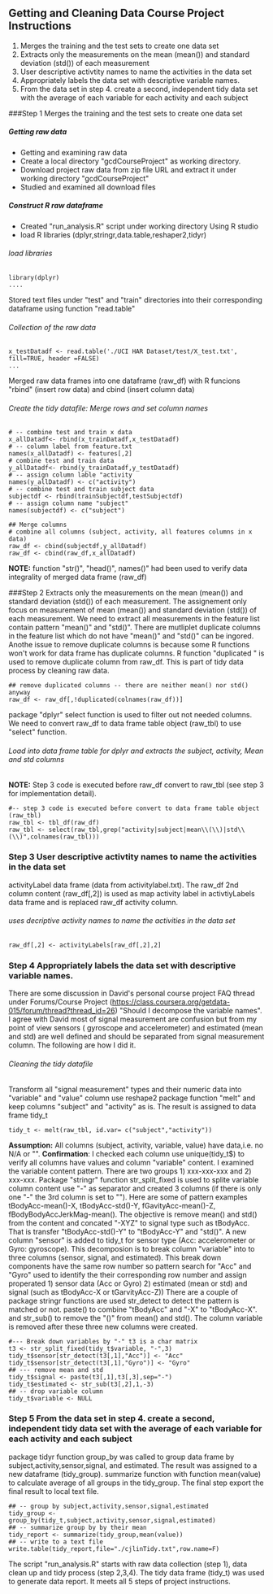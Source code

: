 

## Getting and Cleaning Data Course Project Instructions
1. Merges the training and the test sets to create one data set
2. Extracts only the measurements on the mean (mean()) and standard deviation (std()) of each measurement
3. User descriptive activtity names to name the activities in the data set
4. Appropriately labels the data set with descriptive variable names.
5. From the data set in step 4. create a second, independent tidy data set with the average of each variable for each activity and each subject


###Step 1 Merges the training and the test sets to create one data set

##### Getting raw data
* Getting and examining raw data
* Create a local directory "gcdCourseProject" as working directory.
* Download project raw data from zip file URL and extract it under working directory "gcdCourseProject"
* Studied and examined all download files

##### Construct R raw dataframe
* Created "run_analysis.R" script under working directory Using R studio
* load R libraries (dplyr,stringr,data.table,reshaper2,tidyr)

###### load libraries
```{r}
library(dplyr)
....
```
Stored text files under "test" and "train" directories into their corresponding dataframe using function "read.table"

###### Collection of the raw data
```{r}
x_testDatadf <- read.table('./UCI HAR Dataset/test/X_test.txt', fill=TRUE, header =FALSE)
...
```

Merged raw data frames into one dataframe (raw_df) with R funcions "rbind" (insert row data) and cbind (insert column data)
###### Create the tidy datafile: Merge rows and set column names
```{r}
# -- combine test and train x data
x_allDatadf<- rbind(x_trainDatadf,x_testDatadf)
# -- column label from feature.txt
names(x_allDatadf) <- features[,2]
# combine test and train data
y_allDatadf<- rbind(y_trainDatadf,y_testDatadf)
# -- assign column lable "activity
names(y_allDatadf) <- c("activity")
# -- combine test and train subject data
subjectdf <- rbind(trainSubjectdf,testSubjectdf)
# -- assign column name "subject"
names(subjectdf) <- c("subject")

## Merge columns 
# combine all columns (subject, activity, all features columns in x data)
raw_df <- cbind(subjectdf,y_allDatadf)
raw_df <- cbind(raw_df,x_allDatadf)
```

__NOTE:__ function "str()", "head()", names()" had been used to verify data integrality of merged data frame (raw_df) 

###Step 2 Extracts only the measurements on the mean (mean()) and standard deviation (std()) of each measurement.
The assignement only focus on measurement of mean (mean()) and standard deviation (std()) of each measurement. 
We need to extract all measurements in the feature list contain pattern "mean()" and "std()". There are mutliplet duplicate columns in the feature list which do not have "mean()" and "std()" can be ingored. Anothe issue to remove duplicate columns is because some R functions won't work for data frame has duplicate columns. R function "duplicated " is used to remove duplicate column from raw_df. This is part of tidy data process by cleaning raw data.
```{r}
## remove duplicated columns -- there are neither mean() nor std() anyway
raw_df <- raw_df[,!duplicated(colnames(raw_df))]
```
package "dplyr" select function is used to filter out not needed columns. We need to convert raw_df to data frame table object (raw_tbl) to use "select" function. 

###### Load into  data frame table for dplyr and extracts the subject, activity, Mean and std columns 

__NOTE:__ Step 3 code is executed before raw_df convert to raw_tbl (see step 3 for implementation detail).
```{r}
#-- step 3 code is executed before convert to data frame table object (raw_tbl)
raw_tbl <- tbl_df(raw_df)
raw_tbl <- select(raw_tbl,grep("activity|subject|mean\\(\\)|std\\(\\)",colnames(raw_tbl)))
```

### Step 3 User descriptive activtity names to name the activities in the data set
activityLabel data frame (data from activitylabel.txt). The raw_df 2nd column content (raw_df[,2]) is used as map activity label in activtiyLabels data frame and is replaced raw_df activity column. 

###### uses decriptive activity names to name the activities in the data set
```{r}
raw_df[,2] <- activityLabels[raw_df[,2],2]
```

### Step 4 Appropriately labels the data set with descriptive variable names.
There are some discussion in David's personal course project FAQ thread under Forums/Course Project (https://class.coursera.org/getdata-015/forum/thread?thread_id=26) "Should I decompose the variable names". I agree with David most of signal measurement are confusion but from my point of view sensors ( gyroscope and accelerometer) and estimated (mean and std) are well defined and should be separated from signal measurement column. The following are how I did it.  


###### Cleaning the tidy datafile
Transform all "signal measurement" types and their numeric data into "variable" and "value" column use reshape2 package function "melt" and keep columns "subject" and "activity" as is. The result is assigned to data frame tidy_t
```{r}
tidy_t <- melt(raw_tbl, id.var= c("subject","activity"))
```

__Assumption:__ All columns (subject, activity, variable, value) have data,i.e. no N/A or "".
__Confirmation__: I checked each column use unique(tidy_t$<column name>) to verify all columns have values and column "variable" content.
I examined the variable content pattern. There are two groups 1) xxx-xxx-xxx and 2) xxx-xxx. Package "stringr" function str_split_fixed is used to splite variable column content use "-" as separator and created 3 columns (if there is only one "-" the 3rd column is set to ""). Here are some of pattern examples tBodyAcc-mean()-X, tBodyAcc-std()-Y, fGavityAcc-mean()-Z, fBodyBodyAccJerkMag-mean(). The objective is remove mean() and std() from the content and concated "-XYZ" to signal type such as tBodyAcc. That is transfer "tBodyAcc-std()-Y" to "tBodyAcc-Y" and "std()". A new column "sensor" is added to tidy_t for sensor type (Acc: accelerometer or Gyro: gyroscope). This decomposion is to break column "variable" into to three columns (sensor, signal, and estimated). This break down components have the same row number so pattern search for "Acc" and "Gyro" used to identify the their corresponding row number and assign properated 1) sensor data (Acc or Gyro) 2) estimated (mean or std) and signal (such as tBodyAcc-X or tGarvityAcc-Z)) There are a couple of package stringr functions are used str_detect to detect the pattern is matched or not. paste() to combine "tBodyAcc" and "-X" to "tBodyAcc-X". and str_sub() to remove the "()" from mean() and std(). The column variable is removed after these three new columns were created.

```{r}
#--- Break down variables by "-" t3 is a char matrix
t3 <- str_split_fixed(tidy_t$variable, "-",3)
tidy_t$sensor[str_detect(t3[,1],"Acc")] <- "Acc"
tidy_t$sensor[str_detect(t3[,1],"Gyro")] <- "Gyro"
## --- remove mean and std
tidy_t$signal <- paste(t3[,1],t3[,3],sep="-")
tidy_t$estimated <- str_sub(t3[,2],1,-3)
## -- drop variable column
tidy_t$variable <- NULL
```

### Step 5 From the data set in step 4. create a second, independent tidy data set with the average of each variable for each activity and each subject
package tidyr function group_by was called to group data frame by subject,activity,sensor,signal, and estimated. The result was assigned to a new dataframe (tidy_group). summarize function with function mean(value) to calculate average of all groups in the tidy_group. The final step export the final result to local text file.

```{r}
## -- group by subject,activity,sensor,signal,estimated
tidy_group <- group_by(tidy_t,subject,activity,sensor,signal,estimated)
## -- summarize group by by their mean
tidy_report <- summarize(tidy_group,mean(value))
## -- write to a text file
write.table(tidy_report,file="./cjlinTidy.txt",row.name=F)
```

The script "run_analysis.R" starts with raw data collection (step 1), data clean up and tidy process (step 2,3,4). The tidy data frame (tidy_t) was used to generate data report. It meets all 5 steps of project instructions. 





